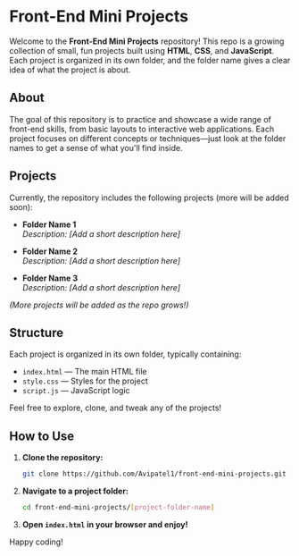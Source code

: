 # Front-End Mini Projects

Welcome to the **Front-End Mini Projects** repository! This repo is a growing collection of small, fun projects built using **HTML**, **CSS**, and **JavaScript**. Each project is organized in its own folder, and the folder name gives a clear idea of what the project is about.

## About

The goal of this repository is to practice and showcase a wide range of front-end skills, from basic layouts to interactive web applications. Each project focuses on different concepts or techniques—just look at the folder names to get a sense of what you'll find inside.

## Projects

Currently, the repository includes the following projects (more will be added soon):

- **Folder Name 1**  
  _Description: [Add a short description here]_  

- **Folder Name 2**  
  _Description: [Add a short description here]_  

- **Folder Name 3**  
  _Description: [Add a short description here]_  

_(More projects will be added as the repo grows!)_

## Structure

Each project is organized in its own folder, typically containing:

- `index.html` — The main HTML file
- `style.css` — Styles for the project
- `script.js` — JavaScript logic

Feel free to explore, clone, and tweak any of the projects!

## How to Use

1. **Clone the repository:**
   ```bash
   git clone https://github.com/Avipatel1/front-end-mini-projects.git
   ```
2. **Navigate to a project folder:**
   ```bash
   cd front-end-mini-projects/[project-folder-name]
   ```
3. **Open `index.html` in your browser and enjoy!**


Happy coding!
